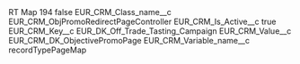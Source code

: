 <?xml version="1.0" encoding="UTF-8"?>
<CustomMetadata xmlns="http://soap.sforce.com/2006/04/metadata" xmlns:xsi="http://www.w3.org/2001/XMLSchema-instance" xmlns:xsd="http://www.w3.org/2001/XMLSchema">
    <label>RT Map 194</label>
    <protected>false</protected>
    <values>
        <field>EUR_CRM_Class_name__c</field>
        <value xsi:type="xsd:string">EUR_CRM_ObjPromoRedirectPageController</value>
    </values>
    <values>
        <field>EUR_CRM_Is_Active__c</field>
        <value xsi:type="xsd:boolean">true</value>
    </values>
    <values>
        <field>EUR_CRM_Key__c</field>
        <value xsi:type="xsd:string">EUR_DK_Off_Trade_Tasting_Campaign</value>
    </values>
    <values>
        <field>EUR_CRM_Value__c</field>
        <value xsi:type="xsd:string">EUR_CRM_DK_ObjectivePromoPage</value>
    </values>
    <values>
        <field>EUR_CRM_Variable_name__c</field>
        <value xsi:type="xsd:string">recordTypePageMap</value>
    </values>
</CustomMetadata>
